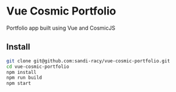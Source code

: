 # Vue Cosmic Portfolio
Portfolio app built using Vue and CosmicJS

## Install
``` bash
git clone git@github.com:sandi-racy/vue-cosmic-portfolio.git
cd vue-cosmic-portfolio
npm install
npm run build
npm start
```
